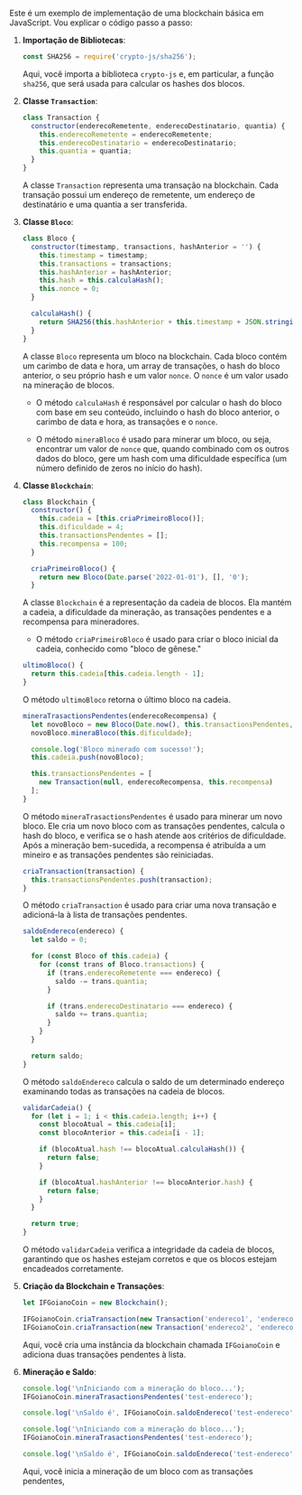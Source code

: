 Este é um exemplo de implementação de uma blockchain básica em JavaScript. Vou explicar o código passo a passo:

1. **Importação de Bibliotecas**:

   ```javascript
   const SHA256 = require('crypto-js/sha256');
   ```

   Aqui, você importa a biblioteca `crypto-js` e, em particular, a função `sha256`, que será usada para calcular os hashes dos blocos.

2. **Classe `Transaction`**:

   ```javascript
   class Transaction {
     constructor(enderecoRemetente, enderecoDestinatario, quantia) {
       this.enderecoRemetente = enderecoRemetente;
       this.enderecoDestinatario = enderecoDestinatario;
       this.quantia = quantia;
     }
   }
   ```

   A classe `Transaction` representa uma transação na blockchain. Cada transação possui um endereço de remetente, um endereço de destinatário e uma quantia a ser transferida.

3. **Classe `Bloco`**:

   ```javascript
   class Bloco {
     constructor(timestamp, transactions, hashAnterior = '') {
       this.timestamp = timestamp;
       this.transactions = transactions;
       this.hashAnterior = hashAnterior;
       this.hash = this.calculaHash();
       this.nonce = 0;
     }

     calculaHash() {
       return SHA256(this.hashAnterior + this.timestamp + JSON.stringify(this.transactions) + this.nonce).toString();
     }
   }
   ```

   A classe `Bloco` representa um bloco na blockchain. Cada bloco contém um carimbo de data e hora, um array de transações, o hash do bloco anterior, o seu próprio hash e um valor `nonce`. O `nonce` é um valor usado na mineração de blocos.

   - O método `calculaHash` é responsável por calcular o hash do bloco com base em seu conteúdo, incluindo o hash do bloco anterior, o carimbo de data e hora, as transações e o `nonce`.

   - O método `mineraBloco` é usado para minerar um bloco, ou seja, encontrar um valor de `nonce` que, quando combinado com os outros dados do bloco, gere um hash com uma dificuldade específica (um número definido de zeros no início do hash).

4. **Classe `Blockchain`**:

   ```javascript
   class Blockchain {
     constructor() {
       this.cadeia = [this.criaPrimeiroBloco()];
       this.dificuldade = 4;
       this.transactionsPendentes = [];
       this.recompensa = 100;
     }

     criaPrimeiroBloco() {
       return new Bloco(Date.parse('2022-01-01'), [], '0');
     }
   ```
   A classe `Blockchain` é a representação da cadeia de blocos. Ela mantém a cadeia, a dificuldade da mineração, as transações pendentes e a recompensa para mineradores.

   - O método `criaPrimeiroBloco` é usado para criar o bloco inicial da cadeia, conhecido como "bloco de gênese."

   ```javascript
   ultimoBloco() {
     return this.cadeia[this.cadeia.length - 1];
   }
   ```
   O método `ultimoBloco` retorna o último bloco na cadeia.

   ```javascript
   mineraTrasactionsPendentes(enderecoRecompensa) {
     let novoBloco = new Bloco(Date.now(), this.transactionsPendentes, this.ultimoBloco().hash);
     novoBloco.mineraBloco(this.dificuldade);

     console.log('Bloco minerado com sucesso!');
     this.cadeia.push(novoBloco);

     this.transactionsPendentes = [
       new Transaction(null, enderecoRecompensa, this.recompensa)
     ];
   }
   ```
   O método `mineraTrasactionsPendentes` é usado para minerar um novo bloco. Ele cria um novo bloco com as transações pendentes, calcula o hash do bloco, e verifica se o hash atende aos critérios de dificuldade. Após a mineração bem-sucedida, a recompensa é atribuída a um mineiro e as transações pendentes são reiniciadas.

   ```javascript
   criaTransaction(transaction) {
     this.transactionsPendentes.push(transaction);
   }
   ```
   O método `criaTransaction` é usado para criar uma nova transação e adicioná-la à lista de transações pendentes.

   ```javascript
   saldoEndereco(endereco) {
     let saldo = 0;

     for (const Bloco of this.cadeia) {
       for (const trans of Bloco.transactions) {
         if (trans.enderecoRemetente === endereco) {
           saldo -= trans.quantia;
         }

         if (trans.enderecoDestinatario === endereco) {
           saldo += trans.quantia;
         }
       }
     }

     return saldo;
   }
   ```
   O método `saldoEndereco` calcula o saldo de um determinado endereço examinando todas as transações na cadeia de blocos.

   ```javascript
   validarCadeia() {
     for (let i = 1; i < this.cadeia.length; i++) {
       const blocoAtual = this.cadeia[i];
       const blocoAnterior = this.cadeia[i - 1];

       if (blocoAtual.hash !== blocoAtual.calculaHash()) {
         return false;
       }

       if (blocoAtual.hashAnterior !== blocoAnterior.hash) {
         return false;
       }
     }

     return true;
   }
   ```
   O método `validarCadeia` verifica a integridade da cadeia de blocos, garantindo que os hashes estejam corretos e que os blocos estejam encadeados corretamente.

5. **Criação da Blockchain e Transações**:

   ```javascript
   let IFGoianoCoin = new Blockchain();

   IFGoianoCoin.criaTransaction(new Transaction('endereco1', 'endereco2', 100));
   IFGoianoCoin.criaTransaction(new Transaction('endereco2', 'endereco1', 50));
   ```
   Aqui, você cria uma instância da blockchain chamada `IFGoianoCoin` e adiciona duas transações pendentes à lista.

6. **Mineração e Saldo**:

   ```javascript
   console.log('\nIniciando com a mineração do bloco...');
   IFGoianoCoin.mineraTrasactionsPendentes('test-endereco');

   console.log('\nSaldo é', IFGoianoCoin.saldoEndereco('test-endereco'));

   console.log('\nIniciando com a mineração do bloco...');
   IFGoianoCoin.mineraTrasactionsPendentes('test-endereco');

   console.log('\nSaldo é', IFGoianoCoin.saldoEndereco('test-endereco'));
   ```
   Aqui, você inicia a mineração de um bloco com as transações pendentes,